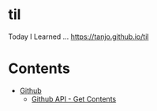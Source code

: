 # til

Today I Learned … https://tanjo.github.io/til

# Contents

- [Github](./Github)
  - [Github API - Get Contents](./Github/github-api-get-contents.md)
